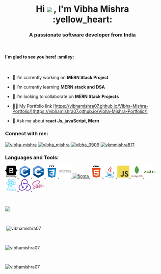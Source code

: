 <h1 align="center">Hi <img src="https://github.com/seanprashad/slackmoji/blob/master/emoji/blob/blob-wave-gif.gif" width="40px"> , I'm Vibha Mishra :yellow_heart: </h1>
<h3 align="center">A passionate software developer from India</h3>
</br>
<h4>I'm glad to see you here! :smiley:</h4>
</br>

- 🔭 I’m currently working on **MERN Stack Project**

- 🌱 I’m currently learning **MERN stack and DSA**

- 👯 I’m looking to collaborate on **MERN Stack Projects**

- 👨‍💻 My Portfolio link [https://vibhamishra07.github.io/Vibha-Mishra-Portfolio/](https://vibhamishra07.github.io/Vibha-Mishra-Portfolio/)

- 💬 Ask me about **react Js, javaScript, Mern**


<h3 align="left">Connect with me:</h3>
<p align="left">
<a href="https://linkedin.com/in/vibha-mishra" target="blank"><img align="center" src="https://raw.githubusercontent.com/rahuldkjain/github-profile-readme-generator/master/src/images/icons/Social/linked-in-alt.svg" alt="vibha-mishra" height="30" width="40" /></a>
<a href="https://www.codechef.com/users/vibha_mishra" target="blank"><img align="center" src="https://cdn.jsdelivr.net/npm/simple-icons@3.1.0/icons/codechef.svg" alt="vibha_mishra" height="30" width="40" /></a>
<a href="https://www.leetcode.com/vibha_0909" target="blank"><img align="center" src="https://raw.githubusercontent.com/rahuldkjain/github-profile-readme-generator/master/src/images/icons/Social/leet-code.svg" alt="vibha_0909" height="30" width="40" /></a>
<a href="https://auth.geeksforgeeks.org/user/vkmmishra871" target="blank"><img align="center" src="https://raw.githubusercontent.com/rahuldkjain/github-profile-readme-generator/master/src/images/icons/Social/geeks-for-geeks.svg" alt="vkmmishra871" height="30" width="40" /></a>
</p>

<h3 align="left">Languages and Tools:</h3>
<p align="left"> <a href="https://getbootstrap.com" target="_blank" rel="noreferrer"> <img src="https://raw.githubusercontent.com/devicons/devicon/master/icons/bootstrap/bootstrap-plain-wordmark.svg" alt="bootstrap" width="40" height="40"/> </a> <a href="https://www.cprogramming.com/" target="_blank" rel="noreferrer"> <img src="https://raw.githubusercontent.com/devicons/devicon/master/icons/c/c-original.svg" alt="c" width="40" height="40"/> </a> <a href="https://www.w3schools.com/cpp/" target="_blank" rel="noreferrer"> <img src="https://raw.githubusercontent.com/devicons/devicon/master/icons/cplusplus/cplusplus-original.svg" alt="cplusplus" width="40" height="40"/> </a> <a href="https://www.w3schools.com/css/" target="_blank" rel="noreferrer"> <img src="https://raw.githubusercontent.com/devicons/devicon/master/icons/css3/css3-original-wordmark.svg" alt="css3" width="40" height="40"/> </a> <a href="https://expressjs.com" target="_blank" rel="noreferrer"> <img src="https://raw.githubusercontent.com/devicons/devicon/master/icons/express/express-original-wordmark.svg" alt="express" width="40" height="40"/> </a> <a href="https://www.figma.com/" target="_blank" rel="noreferrer"> <img src="https://www.vectorlogo.zone/logos/figma/figma-icon.svg" alt="figma" width="40" height="40"/> </a> <a href="https://www.w3.org/html/" target="_blank" rel="noreferrer"> <img src="https://raw.githubusercontent.com/devicons/devicon/master/icons/html5/html5-original-wordmark.svg" alt="html5" width="40" height="40"/> </a> <a href="https://www.java.com" target="_blank" rel="noreferrer"> <img src="https://raw.githubusercontent.com/devicons/devicon/master/icons/java/java-original.svg" alt="java" width="40" height="40"/> </a> <a href="https://developer.mozilla.org/en-US/docs/Web/JavaScript" target="_blank" rel="noreferrer"> <img src="https://raw.githubusercontent.com/devicons/devicon/master/icons/javascript/javascript-original.svg" alt="javascript" width="40" height="40"/> </a> <a href="https://www.mongodb.com/" target="_blank" rel="noreferrer"> <img src="https://raw.githubusercontent.com/devicons/devicon/master/icons/mongodb/mongodb-original-wordmark.svg" alt="mongodb" width="40" height="40"/> </a> <a href="https://nodejs.org" target="_blank" rel="noreferrer"> <img src="https://raw.githubusercontent.com/devicons/devicon/master/icons/nodejs/nodejs-original-wordmark.svg" alt="nodejs" width="40" height="40"/> </a> <a href="https://reactjs.org/" target="_blank" rel="noreferrer"> <img src="https://raw.githubusercontent.com/devicons/devicon/master/icons/react/react-original-wordmark.svg" alt="react" width="40" height="40"/> </a> <a href="https://redux.js.org" target="_blank" rel="noreferrer"> <img src="https://raw.githubusercontent.com/devicons/devicon/master/icons/redux/redux-original.svg" alt="redux" width="40" height="40"/> </a> <a href="https://sass-lang.com" target="_blank" rel="noreferrer"> <img src="https://raw.githubusercontent.com/devicons/devicon/master/icons/sass/sass-original.svg" alt="sass" width="40" height="40"/> </a> </p>
</br>
<p><img align="center" src="https://github-readme-stats.vercel.app/api/top-langs?username=vibhamishra07&show_icons=true&locale=en&layout=compact&color=#ef4283 alt="vibhamishra07" /></p>
</br>
<p>&nbsp;<img align="center" src="https://github-readme-stats.vercel.app/api?username=vibhamishra07&show_icons=true&locale=en" alt="vibhamishra07" /></p>
</br>
<p><img align="center" src="https://github-readme-streak-stats.herokuapp.com/?user=vibhamishra07&" alt="vibhamishra07" /></p>
  
  </br>
  <p align="left"> <img src="https://komarev.com/ghpvc/?username=vibhamishra07&label=Profile%20views&color=yellow&style=flat&label=PROFILE+VIEWS+ +(from 24/3/2023)" alt="vibhamishra07" />
